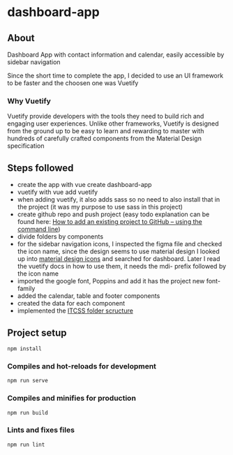 # dashboard-app

## About

Dashboard App with contact information and calendar, easily accessible by sidebar navigation

Since the short time to complete the app, I decided to use an UI framework to be faster and the choosen one was Vuetify

### Why Vuetify

Vuetify provide developers with the tools they need to build rich and engaging user experiences. Unlike other frameworks, Vuetify is designed from the ground up to be easy to learn and rewarding to master with hundreds of carefully crafted components from the Material Design specification 

## Steps followed

- create the app with vue create dashboard-app
- vuetify with vue add vuetify
- when adding vuetify, it also adds sass so no need to also install that in the project (it was my purpose to use sass in this project)
- create github repo and push project (easy todo explanation can be found here: [How to add an existing project to GitHub – using the command line](https://dev.to/monicafidalgo/how-to-add-an-existing-project-to-github-using-the-command-line-27n9))
- divide folders by components
- for the sidebar navigation icons, I inspected the figma file and checked the icon name, since the design seems to use material design I looked up into [material design icons](https://materialdesignicons.com/) and searched for dashboard. Later I read the vuetify docs in how to use them, it needs the mdi- prefix followed by the icon name
- imported the google font, Poppins and add it has the project new font-family
- added the calendar, table and footer components
- created the data for each component
- implemented the [ITCSS folder scructure](https://www.xfive.co/blog/itcss-scalable-maintainable-css-architecture/)

## Project setup

```
npm install
```

### Compiles and hot-reloads for development

```
npm run serve
```

### Compiles and minifies for production

```
npm run build
```

### Lints and fixes files

```
npm run lint
```
